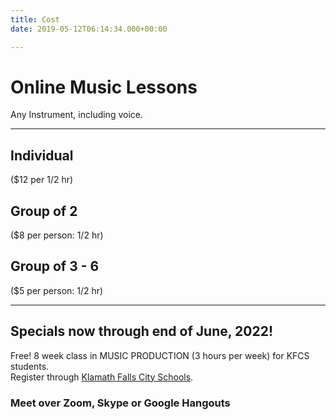 ```yaml
---
title: Cost
date: 2019-05-12T06:14:34.000+00:00

---
```

# Online Music Lessons

Any Instrument, including voice.

***

## Individual

($12 per 1/2 hr)

## Group of 2

($8 per person: 1/2 hr)

## Group of 3 - 6

($5 per person: 1/2 hr)

***

## Specials now through end of June, 2022!
 
Free! 8 week class in MUSIC PRODUCTION (3 hours per week) for KFCS students. 
<br>Register through <a href="https://www.kfalls.k12.or.us/"> Klamath Falls City Schools</a>.

### Meet over Zoom, Skype or Google Hangouts
